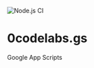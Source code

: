 ![Node.js CI](https://github.com/freddiefujiwara/0codelabs.gs/workflows/Node.js%20CI/badge.svg)
# 0codelabs.gs
Google App Scripts
